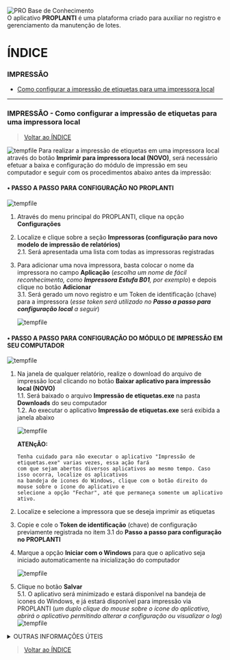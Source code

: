 ![PRO Base de Conhecimento](https://github.com/Masterplanti-Suporte/Documentacao/assets/66273012/be1f0aa0-86e2-4988-9590-eebbe5b07d59)
<br>
O aplicativo **PROPLANTI** é uma plataforma criado para auxiliar no registro e gerenciamento da manutenção de lotes. 

# ÍNDICE

### IMPRESSÃO
* [Como configurar a impressão de etiquetas para uma impressora local](#IMPRESSÃO---Como-configurar-a-impressão-de-etiquetas-para-uma-impressora-local)

---

### IMPRESSÃO - Como configurar a impressão de etiquetas para uma impressora local
>[Voltar ao ÍNDICE](#ÍNDICE)

![tempfile](https://github.com/Masterplanti-Suporte/Documentacao/assets/66273012/0b3e99ee-4205-4bb8-9d9d-fe54d687d72d)
Para realizar a impressão de etiquetas em uma impressora local através do botão **Imprimir para impressora local (NOVO)**, será necessário efetuar a baixa e configuração do módulo de impressão em seu computador e seguir com os procedimentos abaixo antes da impressão:
    
#### • PASSO A PASSO PARA CONFIGURAÇÃO NO PROPLANTI
![tempfile](https://github.com/Masterplanti-Suporte/Documentacao/assets/66273012/d8510854-d02c-40f7-95f7-5f9f661c5a7e)
1. Através do menu principal do PROPLANTI, clique na opção **Configurações**
2. Localize e clique sobre a seção **Impressoras (configuração para novo modelo de impressão de relatórios)**<br>
   2.1. Será apresentada uma lista com todas as impressoras registradas
3. Para adicionar uma nova impressora, basta colocar o nome da impressora no campo **Aplicação** (_escolha um nome de fácil reconhecimento, como **Impressora Estufa B01**, por exemplo_) e depois clique no botão **Adicionar**<br>
   3.1. Será gerado um novo registro e um Token de identificação (chave) para a impressora (_esse token será utilizado no **Passo a passo para configuração local** a seguir_)<br>
   
   ![tempfile](https://github.com/Masterplanti-Suporte/Documentacao/assets/66273012/bd30f4f0-5532-4ae8-a658-0da0e16bb5f1)

#### • PASSO A PASSO PARA CONFIGURAÇÃO DO MÓDULO DE IMPRESSÃO EM SEU COMPUTADOR
![tempfile](https://github.com/Masterplanti-Suporte/Documentacao/assets/66273012/5082c0de-ac60-47c8-b6c9-947b83044ae8)
1. Na janela de qualquer relatório, realize o download do arquivo de impressão local clicando no botão **Baixar aplicativo para impressão local (NOVO)**<br>
   1.1. Será baixado o arquivo **Impressão de etiquetas.exe** na pasta **Downloads** do seu computador<br>
   1.2. Ao executar o aplicativo **Impressão de etiquetas.exe** será exibida a janela abaixo<br>

   ![tempfile](https://github.com/Masterplanti-Suporte/Documentacao/assets/66273012/29cd6df2-7a6e-4f3a-b43f-8a0747882245)
   
   **ATENçÃO:**
   ```
   Tenha cuidado para não executar o aplicativo "Impressão de etiquetas.exe" varias vezes, essa ação fará
   com que sejam abertos diversos aplicativos ao mesmo tempo. Caso isso ocorra, localize os aplicativos
   na bandeja de icones do Windows, clique com o botão direito do mouse sobre o ícone do aplicativo e
   selecione a opção "Fechar", até que permaneça somente um aplicativo ativo. 
   ```

3. Localize e selecione a impressora que se deseja imprimir as etiquetas
4. Copie e cole o **Token de identificação** (chave) de configuração previamente registrada no item 3.1 do **Passo a passo para configuração no PROPLANTI**
5. Marque a opção **Iniciar com o Windows** para que o aplicativo seja iniciado automaticamente na inicialização do computador
   
   ![tempfile](https://github.com/Masterplanti-Suporte/Documentacao/assets/66273012/1a7e1c2c-ee51-4acd-985c-e5cc2b0b8bc8)
 
6. Clique no botão **Salvar**<br>
   5.1. O aplicativo será minimizado e estará disponível na bandeja de icones do Windows, e já estará disponível para impressão via PROPLANTI (_um duplo clique do mouse sobre o ícone do aplicativo, abrirá o aplicativo permitindo alterar a configuração ou visualizar o log_)<br>
   ![tempfile](https://github.com/Masterplanti-Suporte/Documentacao/assets/66273012/eb806df5-c377-4a8e-be32-806f364e1dd1)


<details>
<summary>OUTRAS INFORMAÇÕES ÚTEIS</summary>

### Validando a situação do Módulo de impressão local

| Icone        | Situação                                 | Ação                                     |
| :----------: | :--------------------------------------: | ---------------------------------------- |
| ![tempfile](https://github.com/Masterplanti-Suporte/Documentacao/assets/66273012/da1486f6-b524-48ea-93e9-84c7707afef4) | **MÓDULO COM FALHA**   | Abrir o módulo e verificar as ocorrências de falha na **Aba Logs**<br> _Para abrir o módulo, verifique o item 5.1 do procedimento **PASSO A PASSO PARA CONFIGURAÇÃO DO MÓDULO DE IMPRESSÃO EM SEU COMPUTADOR**_ |
| ![tempfile](https://github.com/Masterplanti-Suporte/Documentacao/assets/66273012/a7e83287-4aa5-44b1-9a36-698b6f3979dc) | **MÓDULO EM OPERAÇÂO** | Nenhuma ação necessária |

### Como realizar a impressão de etiquetas

![tempfile](https://github.com/Masterplanti-Suporte/Documentacao/assets/66273012/4ab4af7d-a79b-4416-a425-6557f3f80e11)
1. Na janela do relatório, clique no botão *Imprimir etiquetas**<br>
2. Será exibida uma tela com todas as impressoras locais cadastradas<br>
   2.1. Caso o Módulo de impressão local esteja ativo e em operação, a impressora estará marcada como **Disponível**
3. Clique no botão **Imprimir** para enviar o relatório de etiquetas para a impressora configurada

![tempfile](https://github.com/Masterplanti-Suporte/Documentacao/assets/66273012/a07b3dc4-cf6d-46dd-9065-0de90167105e)
</details>

>[Voltar ao ÍNDICE](#ÍNDICE)
